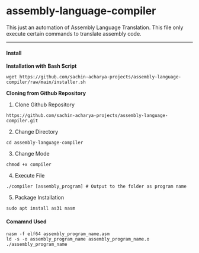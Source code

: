 # assembly-language-compiler
This just an automation of Assembly Language Translation. This file only execute certain commands to translate assembly code.
________________________________________________________

#### Install
**Installation with Bash Script**
````
wget https://github.com/sachin-acharya-projects/assembly-language-compiler/raw/main/installer.sh
````
**Cloning from Github Repository**
1. Clone Github Repository

  ````
  https://github.com/sachin-acharya-projects/assembly-language-compiler.git
  ````

2. Change Directory
  ````
  cd assembly-language-compiler
  ````

3. Change Mode
  ````
  chmod +x compiler
  ````

4. Execute File
  ````
  ./compiler [assembly_program] # Output to the folder as program name
  ````
5. Package Installation
  ````
  sudo apt install as31 nasm  
  ````
#### Comamnd Used
````
nasm -f elf64 assembly_program_name.asm 
ld -s -o assembly_program_name assembly_program_name.o
./assembly_program_name
````
